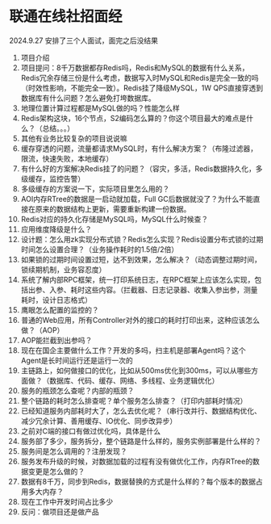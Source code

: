 # 联通在线社招面经

2024.9.27 安排了三个人面试，面完之后没结果

1. 项目介绍
2. 项目提问：8千万数据都存Redis吗，Redis和MySQL的数据有什么关系，Redis冗余存储三份是什么考虑，数据写入时MySQL和Redis是完全一致的吗（时效性影响，不能完全一致）。Redis挂了降级MySQL，1W QPS直接穿透到数据库有什么问题？怎么避免打垮数据库。
3. 地理位置计算过程都是MySQL做的吗？性能怎么样
4. Redis架构这块，16个节点，S2编码怎么算的？你这个项目最大的难点是什么？（总结。。。）
5. 其他有业务比较复杂的项目说说嘛
6. 缓存穿透的问题，流量都请求MySQL时，有什么解决方案？（布隆过滤器，限流，快速失败，本地缓存）
7. 有什么好的方案解决Redis挂了的问题？（容灾，多活，Redis数据持久化，多级缓存，监控告警）
8. 多级缓存的方案说一下，实际项目里怎么用的？
9. AOI内存RTree的数据是一启动就加载，Full GC后数据就没了？为什么不能直接在原来的数据结构上更新，需要重新构建一份数据。
10. Redis对应的持久化存储是MySQL吗，MySQL什么时候查？
11. 应用维度降级是什么？
12. 设计题：怎么用zk实现分布式锁？Redis怎么实现？Redis设置分布式锁的过期时间怎么设置合理？（业务操作耗时的1.5倍/2倍）
13. 如果锁的过期时间设置过短，达不到效果，怎么解决？（动态调整过期时间，锁续期机制，业务容忍度）
14. 系统了解内部RPC框架，统一打印系统日志，在RPC框架上应该怎么实现，包括出参、入参、耗时这些内容。（拦截器、日志记录器、收集入参出参，测量耗时，设计日志格式）
15. 鹰眼怎么配置的监控的？
16. 普通的Web应用，所有Controller对外的接口的耗时打印出来，这种应该怎么做？（AOP）
17. AOP能拦截到出参吗？
18. 现在在国企主要做什么工作？开发的多吗，扫主机是部署Agent吗？这个Agent是长时间运行还是运行一次的
19. 主链路上，如何做接口的优化，比如从500ms优化到300ms，可以从哪些方面做？（数据库、代码、缓存、网络、多线程、业务逻辑优化）
20. 服务的瓶颈怎么查呢？内部的瓶颈？
21. 整个链路的耗时怎么排查呢？单个服务怎么排查？（打印内部耗时情况）
22. 已经知道服务内部耗时大了，怎么去优化呢？（串行改并行、数据结构优化、减少冗余计算、善用缓存、IO优化、同步改异步）
23. 之前对C端的接口有做过优化吗，具体是什么
24. 服务部了多少，服务拆分，整个链路是什么样的，服务实例部署是什么样的？
25. 服务间是怎么调用的？注册发现？
26. 服务发布升级的时候，对数据加载的过程有没有做优化工作，内存RTree的数据变更是怎么做的？
27. 数据有8千万，同步到Redis，数据替换的方式是什么样的？每个版本的数据占用多大内存？
28. 现在工作中开发时间占比多少
29. 反问：做项目还是做产品